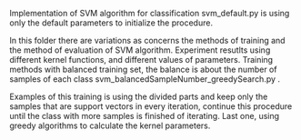   Implementation of SVM algorithm for classification svm_default.py is using only the default parameters to initialize the procedure.
  
 In this  folder there are variations as concerns the methods of training and the method of evaluation of SVM algorithm. Experiment resutlts using different kernel functions, and different values of parameters. Training methods with balanced training set, the balance is about the number of samples of each class svm_balancedSampleNumber_greedySearch.py .

  Examples of this training is using the divided parts and keep only the samples that are support vectors in every iteration, continue this procedure until the class with more samples is finished of iterating. Last one, using greedy algorithms to calculate the kernel parameters.
